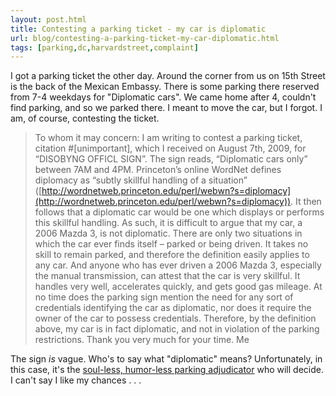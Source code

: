 ```yaml
---
layout: post.html
title: Contesting a parking ticket - my car is diplomatic
url: blog/contesting-a-parking-ticket-my-car-diplomatic.html
tags: [parking,dc,harvardstreet,complaint]
---
```

I got a parking ticket the other day. Around the corner from us on 15th Street is the back of the Mexican Embassy. There is some parking there reserved from 7-4 weekdays for "Diplomatic cars". We came home after 4, couldn't find parking, and so we parked there. I meant to move the car, but I forgot. I am, of course, contesting the ticket. 

> To whom it may concern: I am writing to contest a parking ticket, citation #[unimportant], which I received on August 7th, 2009, for “DISOBYNG OFFICL SIGN”. The sign reads, “Diplomatic cars only” between 7AM and 4PM. Princeton’s online WordNet defines diplomacy as “subtly skillful handling of a situation” ([http://wordnetweb.princeton.edu/perl/webwn?s=diplomacy](http://wordnetweb.princeton.edu/perl/webwn?s=diplomacy)). It then follows that a diplomatic car would be one which displays or performs this skillful handling. As such, it is difficult to argue that my car, a 2006 Mazda 3, is not diplomatic. There are only two situations in which the car ever finds itself – parked or being driven. It takes no skill to remain parked, and therefore the definition easily applies to any car. And anyone who has ever driven a 2006 Mazda 3, especially the manual transmission, can attest that the car is very skillful. It handles very well, accelerates quickly, and gets good gas mileage. At no time does the parking sign mention the need for any sort of credentials identifying the car as diplomatic, nor does it require the owner of the car to possess credentials. Therefore, by the definition above, my car is in fact diplomatic, and not in violation of the parking restrictions. Thank you very much for your time. Me 

The sign _is_ vague. Who's to say what "diplomatic" means? Unfortunately, in this case, it's the [soul-less, humor-less parking adjudicator](/blog/dc-parking-ticket-adjudicator-lacks-sense-humor-soul) who will decide. I can't say I like my chances . . .
